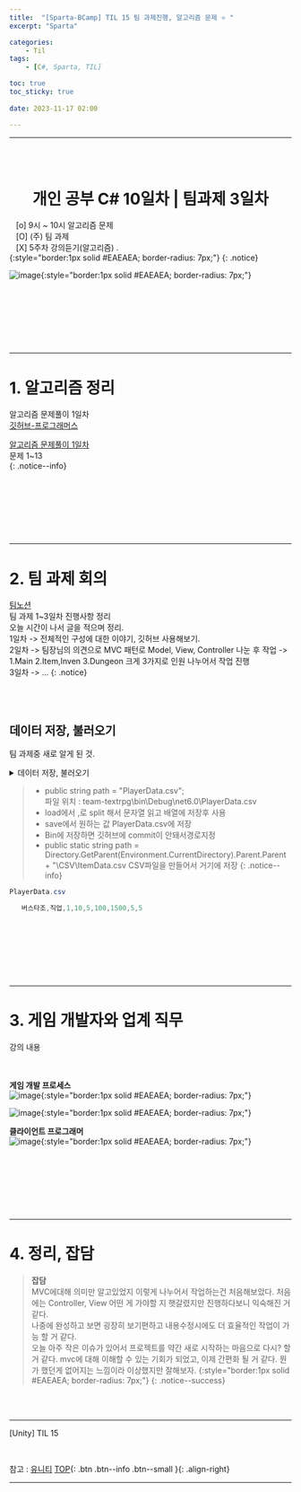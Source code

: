 ```yaml
---
title:  "[Sparta-BCamp] TIL 15 팀 과제진행, 알고리즘 문제 ⭐ "
excerpt: "Sparta"

categories:
    - Til
tags:
    - [C#, Sparta, TIL]

toc: true
toc_sticky: true
 
date: 2023-11-17 02:00

---
```

- - -

<BR><BR>

<center><H1> 개인 공부 C# 10일차 | 팀과제 3일차   </H1></center>

&nbsp;&nbsp; [o] 9시 ~ 10시 알고리즘 문제  
&nbsp;&nbsp; [O] (주) 팀 과제   
&nbsp;&nbsp; [X] 5주차 강의듣기(알고리즘) .   
{:style="border:1px solid #EAEAEA; border-radius: 7px;"}
{: .notice}  

![image](https://github.com/levell1/levell1.github.io/assets/96651722/5d2fdc53-7252-45ad-93c7-c8b20f285b50){:style="border:1px solid #EAEAEA; border-radius: 7px;"}  


<br><br><br><br><br><br>
- - - 

# 1. 알고리즘 정리
알고리즘 문제풀이 1일차  
[깃허브-프로그래머스](https://github.com/levell1/Algorithm-Programmers/tree/main/%ED%94%84%EB%A1%9C%EA%B7%B8%EB%9E%98%EB%A8%B8%EC%8A%A4)   

[알고리즘 문제풀이 1일차](https://levell1.github.io/algorithm/Algorithm2/)  
문제 1~13  
{: .notice--info}

<br><br><br><br><br><br>
- - - 

# 2. 팀 과제 회의
[팀노션](https://www.notion.so/7-be1b6c78efb24cf59fd06bcbe1c35027#6a28c4f0417e4403b206e3bcf9800ded)  
팀 과제 1~3일차 진행사항 정리   
오늘 시간이 나서 글을 적으며 정리.  
1일차 -> 전체적인 구성에 대한 이야기, 깃허브 사용해보기.  
2일차 -> 팀장님의 의견으로  MVC 패턴로 Model, View, Controller 나눈 후 작업
-> 1.Main 2.Item,Inven 3.Dungeon 크게 3가지로 인원 나누어서 작업 진행  
3일차 -> ...
{: .notice}

<BR><BR>

## 데이터 저장, 불러오기 
팀 과제중 새로 알게 된 것.

<details>
<summary>데이터 저장, 불러오기</summary>
<div class="notice--primary" markdown="1"> 

```c#
internal class LoginController
{
    public string _id = "bus";
    private string _password = "123";
    
    private LoginView _loginView = new LoginView();
    public Player PlayerData = new Player();

    public string path = "PlayerData.csv"; // 파일명
    // 파일 위치 : team-textrpg\bin\Debug\net6.0
    public void Load()
    {
       
        PlayerData = new Player();

        if (File.Exists(path))
        {
            using (StreamReader sr = new StreamReader(new FileStream(path, FileMode.Open)))
            {
                string line = sr.ReadLine();
                string[] data = line.Split(',');
                PlayerData = new Player(data[0], data[1], int.Parse(data[2]), int.Parse(data[3]), int.Parse(data[4]), int.Parse(data[5]), int.Parse(data[6]), int.Parse(data[7]), int.Parse(data[8]));
                sr.Close();
            }
        }
    }

    public void Save()
    {
        StreamWriter writer = new StreamWriter(path);
        writer.Write(PlayerData.Name+","+PlayerData.Class+","+ PlayerData.Level + "," + PlayerData.Attack + "," + PlayerData.Defence + "," + PlayerData.Hp + "," + PlayerData.Gold + "," +
            PlayerData.CritRate + "," + PlayerData.MissRate);
        writer.Close();
    }
}
```
</div>
</details>

> -  public string path = "PlayerData.csv";  
파일 위치 : team-textrpg\bin\Debug\net6.0\PlayerData.csv
> - load에서 ,로 split 해서 문자열 읽고 배열에 저장후 사용
> - save에서 원하는 값 PlayerData.csv에 저장
> - Bin에 저장하면 깃허브에 commit이 안돼서경로지정
> - public static string path = Directory.GetParent(Environment.CurrentDirectory).Parent.Parent + "\\CSV\\ItemData.csv
CSV파일을 만들어서 거기에 저장
{: .notice--info}


<div class="notice--primary" markdown="1"> 

```c#
PlayerData.csv

   버스타조,직업,1,10,5,100,1500,5,5

```
</div>

<br><br><br><br><br><br>
- - - 

# 3. 게임 개발자와 업계 직무
강의 내용  
<BR><bR>

**게임 개발 프로세스**  
![image](https://github.com/levell1/levell1.github.io/assets/96651722/dfad2a30-5cc1-4945-a01c-b1ab4898622e){:style="border:1px solid #EAEAEA; border-radius: 7px;"}   

![image](https://github.com/levell1/levell1.github.io/assets/96651722/bb5bbbb7-9fb6-49c8-92b5-d74d3795d457){:style="border:1px solid #EAEAEA; border-radius: 7px;"}   

**클라이언트 프로그래머**  
![image](https://github.com/levell1/levell1.github.io/assets/96651722/996f6e7a-110c-4625-9ac8-6c959eb80724){:style="border:1px solid #EAEAEA; border-radius: 7px;"}   

<br><br><br><br><br><br>
- - - 

# 4. 정리, 잡담

> **잡담**  
MVC에대해 의미만 알고있었지 이렇게 나누어서 작업하는건 처음해보았다.
처음에는 Controller, View 어떤 게 가야할 지 햇갈렸지만 진행하다보니 익숙해진 거 같다.  
나중에 완성하고 보면 굉장히 보기편하고 내용수정시에도 더 효율적인 작업이 가능 할 거 같다.  
오늘 아주 작은 이슈가 있어서 프로젝트를 약간 새로 시작하는 마음으로 다시? 할 거 같다.
mvc에 대해 이해할 수 있는 기회가 되었고, 이제 간편화 될 거 같다. 뭔가 했던게 없어지는 느낌이라 이상했지만 잘해보자.
{:style="border:1px solid #EAEAEA; border-radius: 7px;"}
{: .notice--success}  

<br><br>
- - - 

[Unity] TIL 15

<br>

참고 : [유니티](https://docs.unity3d.com/kr/)
[TOP](#){: .btn .btn--info .btn--small }{: .align-right}
<br>
- - -
